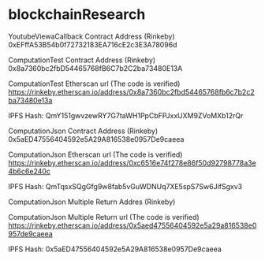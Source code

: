 # blockchainResearch

YoutubeViewaCallback Contract Address (Rinkeby) 0xEFffA53B54b0f72732183EA716cE2c3E3A78096d

ComputationTest Contract Address (Rinkeby)
0x8a7360bc2fbD54465768fB6C7b2C2ba73480E13A

ComputationTest Etherscan url (The code is verified) 
https://rinkeby.etherscan.io/address/0x8a7360bc2fbd54465768fb6c7b2c2ba73480e13a

IPFS Hash: QmY151gwvzewRY7G7taWH1PpCbFPJxxUXM9ZVoMXb12rQr



ComputationJson Contract Address (Rinkeby)
0x5aED47556404592e5A29A816538e0957De9caeea

ComputationJson Etherscan url (The code is verified)
https://rinkeby.etherscan.io/address/0xc6516e74f278e86f50d92798778a3e4b6c6e240c

IPFS Hash: QmTqsxSQgGfg9w8fab5vGuWDNUq7XE5spS7Sw6JifSgxv3



ComputationJson Multiple Return Addres (Rinkeby)

ComputationJson Multiple Return url (The code is verified)
https://rinkeby.etherscan.io/address/0x5aed47556404592e5a29a816538e0957de9caeea

IPFS Hash: 0x5aED47556404592e5A29A816538e0957De9caeea

